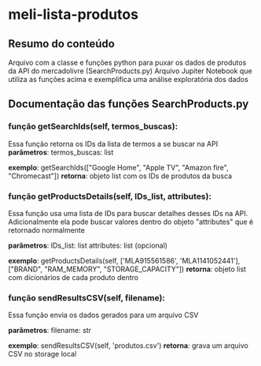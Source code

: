 # meli-lista-produtos

## Resumo do conteúdo
Arquivo com a classe e funções python para puxar os dados de produtos da API do mercadolivre (SearchProducts.py)
Arquivo Jupiter Notebook que utiliza as funções acima e exemplifica uma análise exploratória dos dados
## Documentação das funções SearchProducts.py
### função getSearchIds(self, termos_buscas):
  Essa função retorna os IDs da lista de termos a se buscar na API
  **parâmetros**:
    termos_buscas: list
  
  **exemplo**: getSearchIds(["Google Home", "Apple TV", "Amazon fire", "Chromecast"])
 **retorna**:
    objeto list com os IDs de produtos da busca
### função getProductsDetails(self, IDs_list, attributes):
  Essa função  usa uma lista de IDs para buscar detalhes desses IDs na API. 
  Adicionalmente ela pode buscar valores dentro do objeto "attributes" que é retornado normalmente
  
  **parâmetros**:
     IDs_list: list
     attributes: list (opcional)
  
  **exemplo**: getProductsDetails(self, ['MLA915561586', 'MLA1141052441'], ["BRAND", "RAM_MEMORY", "STORAGE_CAPACITY"])
  **retorna**:
    objeto list com dicionários de cada produto dentro
### função sendResultsCSV(self, filename):
  Essa função envia os dados gerados para um arquivo CSV
  
  **parâmetros**:
     filename: str
     
  
  **exemplo**: sendResultsCSV(self, 'produtos.csv')
  **retorna**:
    grava um arquivo CSV no storage local
    

